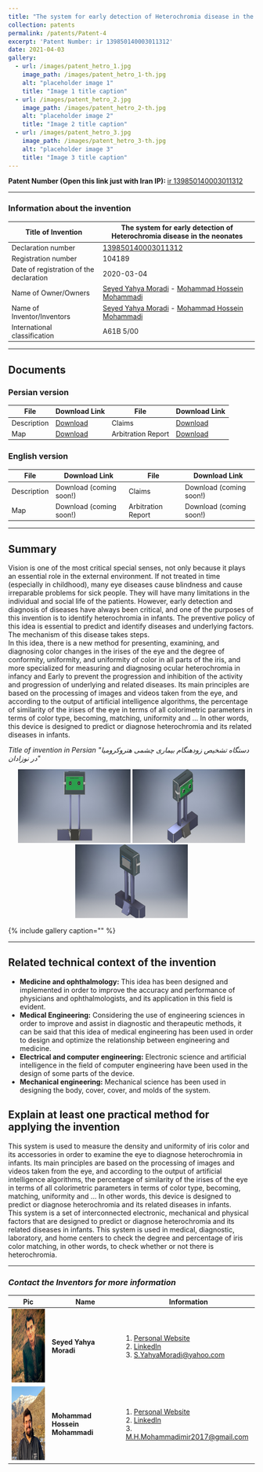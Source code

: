 ```yaml
---
title: "The system for early detection of Heterochromia disease in the neonates"
collection: patents
permalink: /patents/Patent-4
excerpt: 'Patent Number: ir 139850140003011312'
date: 2021-04-03
gallery:
  - url: /images/patent_hetro_1.jpg
    image_path: /images/patent_hetro_1-th.jpg
    alt: "placeholder image 1"
    title: "Image 1 title caption"
  - url: /images/patent_hetro_2.jpg
    image_path: /images/patent_hetro_2-th.jpg
    alt: "placeholder image 2"
    title: "Image 2 title caption"
  - url: /images/patent_hetro_3.jpg
    image_path: /images/patent_hetro_3-th.jpg
    alt: "placeholder image 3"
    title: "Image 3 title caption"
---
```


<b>Patent Number (Open this link just with Iran IP): </b> <a href="https://ipm.ssaa.ir/Search-Result?page=1&DecNo=139850140003011312&RN=104189" target="_blank">ir 139850140003011312</a>

---

### Information about the invention

| Title of Invention | The system for early detection of Heterochromia disease in the neonates |
| -------- | ------ | 
| Declaration number | <a href="https://ipm.ssaa.ir/Search-Result?page=1&DecNo=139850140003011312&RN=104189" target="_blank">139850140003011312</a> |
| Registration number | 104189 |
| Date of registration of the declaration | 2020-03-04 |
| Name of Owner/Owners | <a href="https://about.me/smoradi" target="_blank">Seyed Yahya Moradi</a> - <a href="http://mohammadimh76.github.io/" target="_blank">Mohammad Hossein Mohammadi</a> |
| Name of Inventor/Inventors | <a href="https://about.me/smoradi" target="_blank">Seyed Yahya Moradi</a> - <a href="http://mohammadimh76.github.io/" target="_blank">Mohammad Hossein Mohammadi</a> |
| International classification | A61B 5/00 |

---

## Documents

### Persian version

| File | Download Link | File | Download Link |
| -------- | ------ | -----------| -----------|
| Description | <a href="../files/Patents/Patent-4/Pr/Description/Description-P4-Pr.pdf" target="_blank">Download</a> | Claims | <a href="../files/Patents/Patent-4/Pr/Claims/Claims-P4-Pr.pdf" target="_blank">Download</a> |
| Map | <a href="../files/Patents/Patent-4/Pr/Map/Map-P4-Pr.pdf" target="_blank">Download</a> | Arbitration Report | <a href="../files/Patents/Patent-4/Pr/ArbitrationReport/ArbitrationReport-P4-Pr.pdf" target="_blank">Download</a> |


### English version

| File | Download Link | File | Download Link |
| -------- | ------ | -----------| -----------|
| Description | Download (coming soon!) | Claims | Download (coming soon!) |
| Map | Download (coming soon!) | Arbitration Report | Download (coming soon!) |

---

## Summary
Vision is one of the most critical special senses, not only because it plays an essential role in the external environment. If not treated in time (especially in childhood), many eye diseases cause blindness and cause irreparable problems for sick people. They will have many limitations in the individual and social life of the patients. However, early detection and diagnosis of diseases have always been critical, and one of the purposes of this invention is to identify heterochromia in infants. The preventive policy of this idea is essential to predict and identify diseases and underlying factors. The mechanism of this disease takes steps.<br>
In this idea, there is a new method for presenting, examining, and diagnosing color changes in the irises of the eye and the degree of conformity, uniformity, and uniformity of color in all parts of the iris, and more specialized for measuring and diagnosing ocular heterochromia in infancy and Early to prevent the progression and inhibition of the activity and progression of underlying and related diseases. Its main principles are based on the processing of images and videos taken from the eye, and according to the output of artificial intelligence algorithms, the percentage of similarity of the irises of the eye in terms of all colorimetric parameters in terms of color type, becoming, matching, uniformity and ... In other words, this device is designed to predict or diagnose heterochromia and its related diseases in infants.<br>


<i>Title of invention in Persian "دستگاه تشخیص زودهنگام بیماری چشمی هتروکرومیا در نوزادان"</i>

<p align="center">
  <img width="230" height="150" src='/images/patent_hetro_1.jpg'>
  <img width="230" height="150" src='/images/patent_hetro_2.jpg'>
  <img width="230" height="150" src='/images/patent_hetro_3.jpg'>
</p>




{% include gallery caption="" %}



---



## Related technical context of the invention
* <b>Medicine and ophthalmology:</b> This idea has been designed and implemented in order to improve the accuracy and performance of physicians and ophthalmologists, and its application in this field is evident.
* <b>Medical Engineering:</b> Considering the use of engineering sciences in order to improve and assist in diagnostic and therapeutic methods, it can be said that this idea of medical engineering has been used in order to design and optimize the relationship between engineering and medicine.
* <b>Electrical and computer engineering:</b> Electronic science and artificial intelligence in the field of computer engineering have been used in the design of some parts of the device.
* <b>Mechanical engineering:</b> Mechanical science has been used in designing the body, cover, cover, and molds of the system.

## Explain at least one practical method for applying the invention
This system is used to measure the density and uniformity of iris color and its accessories in order to examine the eye to diagnose heterochromia in infants. Its main principles are based on the processing of images and videos taken from the eye, and according to the output of artificial intelligence algorithms, the percentage of similarity of the irises of the eye in terms of all colorimetric parameters in terms of color type, becoming, matching, uniformity and ... In other words, this device is designed to predict or diagnose heterochromia and its related diseases in infants.<br>
This system is a set of interconnected electronic, mechanical and physical factors that are designed to predict or diagnose heterochromia and its related diseases in infants.
This system is used in medical, diagnostic, laboratory, and home centers to check the degree and percentage of iris color matching, in other words, to check whether or not there is heterochromia.

---

### <i>Contact the Inventors for more information</i>


| Pic            | Name   |    Information    |
| --------         | ------ | -----------|
| <img width="150" height="150" src='/images/SeyedYahyaMoradi.png'>    | <b>Seyed Yahya Moradi</b>  | 1. <a href="https://about.me/smoradi" target="_blank">Personal Website</a> <br> 2. <a href="https://www.linkedin.com/in/seyed-yahya-moradi-39138685/" target="_blank">LinkedIn</a> <br> 3. S.YahyaMoradi@yahoo.com       |
| <img width="150" height="150" src='/images/Profile.png'>    | <b>Mohammad Hossein Mohammadi</b>   | 1. <a href="http://mohammadimh76.github.io/" target="_blank">Personal Website</a> <br> 2. <a href="https://www.linkedin.com/in/mohammadimh76/" target="_blank">LinkedIn</a> <br> 3. M.H.Mohammadimir2017@gmail.com              | 




